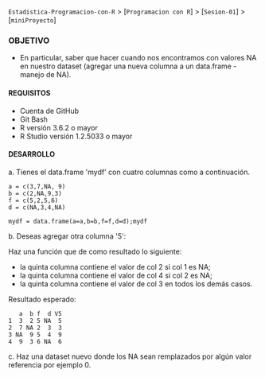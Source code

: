 `Estadistica-Programacion-con-R` > [`Programacion con R`] > [`Sesion-01`] > [`miniProyecto`] 

### OBJETIVO  
 
- En particular, saber que hacer cuando nos encontramos con valores NA en nuestro dataset (agregar una nueva columna a un data.frame - manejo de NA).  

#### REQUISITOS
- Cuenta de GitHub  
- Git Bash  
- R versión 3.6.2 o mayor                                
- R Studio versión 1.2.5033 o mayor   

#### DESARROLLO

a. Tienes el data.frame 'mydf' con cuatro columnas como a continuación.
```{r}
a = c(3,7,NA, 9)
b = c(2,NA,9,3)
f = c(5,2,5,6)
d = c(NA,3,4,NA)
 
mydf = data.frame(a=a,b=b,f=f,d=d);mydf
```
b. Deseas agregar otra columna '5':

Haz una función que de como resultado lo siguiente:

- la quinta columna contiene el valor de col 2 si col 1 es NA;
- la quinta columna contiene el valor de col 4 si col 2 es NA;
- la quinta columna contiene el valor de col 3 en todos los demás casos.

Resultado esperado:
```{r}
   a  b f  d V5
1  3  2 5 NA  5
2  7 NA 2  3  3
3 NA  9 5  4  9
4  9  3 6 NA  6
```
c. Haz una dataset nuevo donde los NA sean remplazados por algún valor referencia por ejemplo 0.



